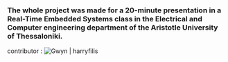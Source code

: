 ### The whole project was made for a 20-minute presentation in a Real-Time Embedded Systems class in the Electrical and Computer engineering department of the Aristotle University of Thessaloniki.

contributor : ![Gwyn | harryfilis](https://github.com/harryfilis)
